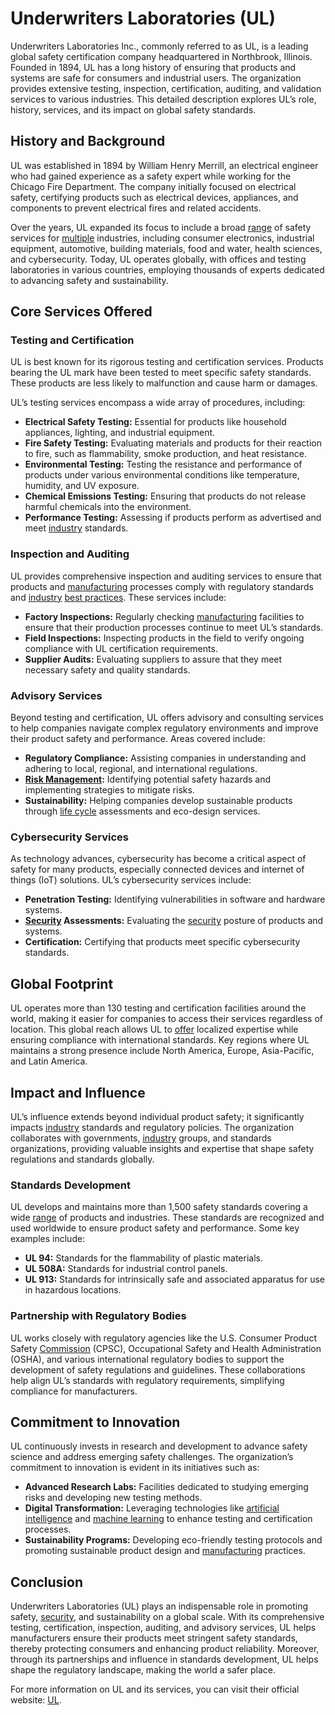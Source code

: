 # Underwriters Laboratories (UL)

Underwriters Laboratories Inc., commonly referred to as UL, is a leading global safety certification company headquartered in Northbrook, Illinois. Founded in 1894, UL has a long history of ensuring that products and systems are safe for consumers and industrial users. The organization provides extensive testing, inspection, certification, auditing, and validation services to various industries. This detailed description explores UL’s role, history, services, and its impact on global safety standards.

## History and Background

UL was established in 1894 by William Henry Merrill, an electrical engineer who had gained experience as a safety expert while working for the Chicago Fire Department. The company initially focused on electrical safety, certifying products such as electrical devices, appliances, and components to prevent electrical fires and related accidents.

Over the years, UL expanded its focus to include a broad [range](../r/range.md) of safety services for [multiple](../m/multiple.md) industries, including consumer electronics, industrial equipment, automotive, building materials, food and water, health sciences, and cybersecurity. Today, UL operates globally, with offices and testing laboratories in various countries, employing thousands of experts dedicated to advancing safety and sustainability.

## Core Services Offered

### Testing and Certification

UL is best known for its rigorous testing and certification services. Products bearing the UL mark have been tested to meet specific safety standards. These products are less likely to malfunction and cause harm or damages. 

UL’s testing services encompass a wide array of procedures, including:
- **Electrical Safety Testing:** Essential for products like household appliances, lighting, and industrial equipment.
- **Fire Safety Testing:** Evaluating materials and products for their reaction to fire, such as flammability, smoke production, and heat resistance.
- **Environmental Testing:** Testing the resistance and performance of products under various environmental conditions like temperature, humidity, and UV exposure.
- **Chemical Emissions Testing:** Ensuring that products do not release harmful chemicals into the environment.
- **Performance Testing:** Assessing if products perform as advertised and meet [industry](../i/industry.md) standards.

### Inspection and Auditing

UL provides comprehensive inspection and auditing services to ensure that products and [manufacturing](../m/manufacturing.md) processes comply with regulatory standards and [industry](../i/industry.md) [best practices](../b/best_practices.md). These services include:
- **Factory Inspections:** Regularly checking [manufacturing](../m/manufacturing.md) facilities to ensure that their production processes continue to meet UL’s standards.
- **Field Inspections:** Inspecting products in the field to verify ongoing compliance with UL certification requirements.
- **Supplier Audits:** Evaluating suppliers to assure that they meet necessary safety and quality standards.

### Advisory Services

Beyond testing and certification, UL offers advisory and consulting services to help companies navigate complex regulatory environments and improve their product safety and performance. Areas covered include:
- **Regulatory Compliance:** Assisting companies in understanding and adhering to local, regional, and international regulations.
- **[Risk Management](../r/risk_management.md):** Identifying potential safety hazards and implementing strategies to mitigate risks.
- **Sustainability:** Helping companies develop sustainable products through [life cycle](../l/life_cycle.md) assessments and eco-design services.

### Cybersecurity Services

As technology advances, cybersecurity has become a critical aspect of safety for many products, especially connected devices and internet of things (IoT) solutions. UL’s cybersecurity services include:
- **Penetration Testing:** Identifying vulnerabilities in software and hardware systems.
- **[Security](../s/security.md) Assessments:** Evaluating the [security](../s/security.md) posture of products and systems.
- **Certification:** Certifying that products meet specific cybersecurity standards.

## Global Footprint

UL operates more than 130 testing and certification facilities around the world, making it easier for companies to access their services regardless of location. This global reach allows UL to [offer](../o/offer.md) localized expertise while ensuring compliance with international standards. Key regions where UL maintains a strong presence include North America, Europe, Asia-Pacific, and Latin America.

## Impact and Influence

UL’s influence extends beyond individual product safety; it significantly impacts [industry](../i/industry.md) standards and regulatory policies. The organization collaborates with governments, [industry](../i/industry.md) groups, and standards organizations, providing valuable insights and expertise that shape safety regulations and standards globally.

### Standards Development

UL develops and maintains more than 1,500 safety standards covering a wide [range](../r/range.md) of products and industries. These standards are recognized and used worldwide to ensure product safety and performance. Some key examples include:
- **UL 94:** Standards for the flammability of plastic materials.
- **UL 508A:** Standards for industrial control panels.
- **UL 913:** Standards for intrinsically safe and associated apparatus for use in hazardous locations.

### Partnership with Regulatory Bodies

UL works closely with regulatory agencies like the U.S. Consumer Product Safety [Commission](../c/commission.md) (CPSC), Occupational Safety and Health Administration (OSHA), and various international regulatory bodies to support the development of safety regulations and guidelines. These collaborations help align UL’s standards with regulatory requirements, simplifying compliance for manufacturers.

## Commitment to Innovation

UL continuously invests in research and development to advance safety science and address emerging safety challenges. The organization’s commitment to innovation is evident in its initiatives such as:
- **Advanced Research Labs:** Facilities dedicated to studying emerging risks and developing new testing methods.
- **Digital Transformation:** Leveraging technologies like [artificial intelligence](../a/artificial_intelligence_in_trading.md) and [machine learning](../m/machine_learning.md) to enhance testing and certification processes.
- **Sustainability Programs:** Developing eco-friendly testing protocols and promoting sustainable product design and [manufacturing](../m/manufacturing.md) practices.

## Conclusion

Underwriters Laboratories (UL) plays an indispensable role in promoting safety, [security](../s/security.md), and sustainability on a global scale. With its comprehensive testing, certification, inspection, auditing, and advisory services, UL helps manufacturers ensure their products meet stringent safety standards, thereby protecting consumers and enhancing product reliability. Moreover, through its partnerships and influence in standards development, UL helps shape the regulatory landscape, making the world a safer place.

For more information on UL and its services, you can visit their official website: [UL](https://www.ul.com/).